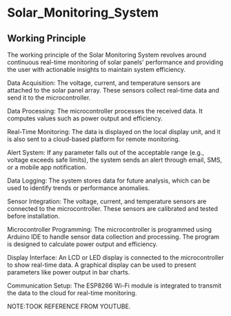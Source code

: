 # Solar_Monitoring_System

## Working Principle
The working principle of the Solar Monitoring System revolves around continuous real-time monitoring of solar panels' performance and providing the user with actionable insights to 
maintain system efficiency. 

Data Acquisition: The voltage, current, and temperature sensors are attached to the solar panel array. These sensors collect real-time data and send it to the microcontroller. 

Data Processing: The microcontroller processes the received data. It computes values such as power output and efficiency. 

Real-Time Monitoring: The data is displayed on the local display unit, and it is also sent to a cloud-based platform for remote monitoring. 

Alert System: If any parameter falls out of the acceptable range (e.g., voltage exceeds safe limits), the system sends an alert through email, SMS, or a mobile app notification. 

Data Logging: The system stores data for future analysis, which can be used to identify trends or performance anomalies. 
  
Sensor Integration: The voltage, current, and temperature sensors are connected to the microcontroller. These sensors are calibrated and tested before installation. 

Microcontroller Programming: The microcontroller is programmed using Arduino IDE to handle sensor data collection and processing. The program is designed to calculate power output and efficiency. 

Display Interface: An LCD or LED display is connected to the microcontroller to show real-time data. A graphical display can be used to present parameters like power output in bar charts.

Communication Setup: The ESP8266 Wi-Fi module is integrated to transmit the data to the cloud for real-time monitoring. 


NOTE:TOOK REFERENCE FROM YOUTUBE.
